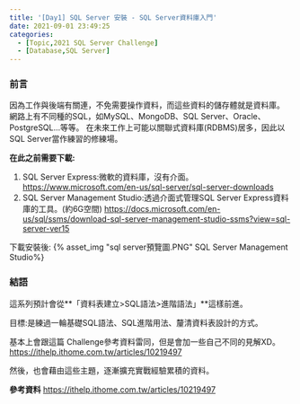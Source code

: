 ```yaml
---
title: '[Day1] SQL Server 安裝 - SQL Server資料庫入門'
date: 2021-09-01 23:49:25
categories:
  - [Topic,2021 SQL Server Challenge]
  - [Database,SQL Server]
---
```

### 前言

因為工作與後端有關連，不免需要操作資料，而這些資料的儲存體就是資料庫。
網路上有不同種的SQL，如MySQL、MongoDB、SQL Server、Oracle、PostgreSQL...等等。
在未來工作上可能以關聯式資料庫(RDBMS)居多，因此以SQL Server當作練習的修練場。

**在此之前需要下載:**
1. SQL Server Express:微軟的資料庫，沒有介面。
https://www.microsoft.com/en-us/sql-server/sql-server-downloads
2. SQL Server Management Studio:透過介面式管理SQL Server Express資料庫的工具。(約6G空間)
https://docs.microsoft.com/en-us/sql/ssms/download-sql-server-management-studio-ssms?view=sql-server-ver15



下載安裝後:
{% asset_img "sql server預覽圖.PNG" SQL Server Management Studio%}

### 結語

這系列預計會從**「資料表建立>SQL語法>進階語法」**這樣前進。

目標:是練過一輪基礎SQL語法、SQL進階用法、釐清資料表設計的方式。

基本上會跟這篇 Challenge參考資料雷同，但是會加一些自己不同的見解XD。
https://ithelp.ithome.com.tw/articles/10219497

然後，也會藉由這些主題，逐漸擴充實戰經驗累積的資料。

**參考資料**
https://ithelp.ithome.com.tw/articles/10219497


